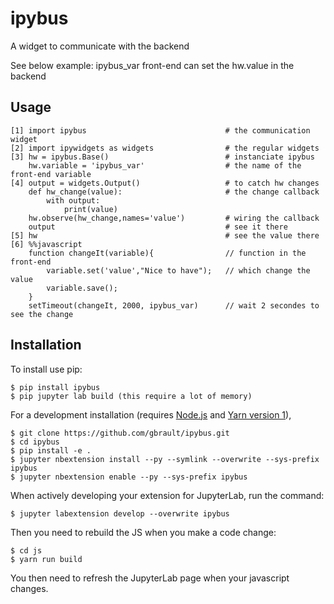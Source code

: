 ipybus
===============================

A widget to communicate with the backend

See below example: ipybus_var front-end can set the hw.value in the backend

Usage
-----

```IPython
[1] import ipybus                               # the communication widget
[2] import ipywidgets as widgets                # the regular widgets
[3] hw = ipybus.Base()                          # instanciate ipybus
    hw.variable = 'ipybus_var'                  # the name of the front-end variable
[4] output = widgets.Output()                   # to catch hw changes
    def hw_change(value):                       # the change callback
        with output:
            print(value)
    hw.observe(hw_change,names='value')         # wiring the callback
    output                                      # see it there
[5] hw                                          # see the value there
[6] %%javascript
    function changeIt(variable){                // function in the front-end
        variable.set('value',"Nice to have");   // which change the value
        variable.save();
    }
    setTimeout(changeIt, 2000, ipybus_var)      // wait 2 secondes to see the change   
```

Installation
------------

To install use pip:

    $ pip install ipybus
    $ pip jupyter lab build (this require a lot of memory)

For a development installation (requires [Node.js](https://nodejs.org) and [Yarn version 1](https://classic.yarnpkg.com/)),

    $ git clone https://github.com/gbrault/ipybus.git
    $ cd ipybus
    $ pip install -e .
    $ jupyter nbextension install --py --symlink --overwrite --sys-prefix ipybus
    $ jupyter nbextension enable --py --sys-prefix ipybus

When actively developing your extension for JupyterLab, run the command:

    $ jupyter labextension develop --overwrite ipybus

Then you need to rebuild the JS when you make a code change:

    $ cd js
    $ yarn run build

You then need to refresh the JupyterLab page when your javascript changes.
